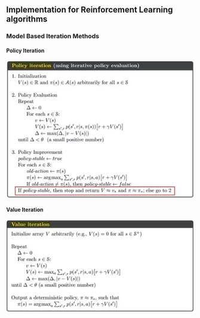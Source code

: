 ## Implementation for Reinforcement Learning algorithms 
### Model Based Iteration Methods

#### Policy Iteration
![Policy Iteration](graphs/policy_iteration.png)
#### Value Iteration
![Value iteration](graphs/value_iteration.png)
